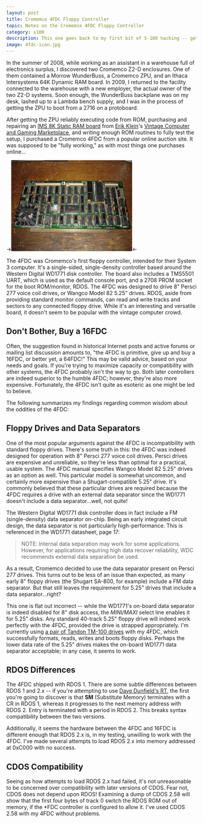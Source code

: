 ```yaml
---
layout: post
title: Cromemco 4FDC Floppy Controller
topic: Notes on the Cromemco 4FDC Floppy Controller
category: s100
description: This one goes back to my first bit of S-100 hacking -- getting a Cromemco 4FDC up and running. Five years later, my 4FDC finally formats a floppy! Here we will discuss some of the tips, tricks, resources and myths about the lowly 4FDC.
image: 4fdc-icon.jpg
---
```


In the summer of 2008, while working as an assistant in a warehouse full of electronics surplus, I discovered two Cromemco Z2-D enclosures. One of them contained a Morrow WunderBuss, a Cromemco ZPU, and an Ithaca Intersystems 64K Dynamic RAM board. In 2009, I returned to the facility connected to the warehouse with a new employer, the actual owner of the two Z2-D systems. Soon enough, the WunderBuss backplane was on my desk, lashed up to a Lambda bench supply, and I was in the process of getting the ZPU to boot from a 2716 on a protoboard.

After getting the ZPU reliably executing code from ROM, purchasing and repairing an [IMS 8K Static RAM board](http://s100computers.com/Hardware%20Folder/IMS/8K%20Static%20RAM/8K%20Static%20RAM.htm) from [Erik Klein](http://www.vintage-computer.com/)'s [Vintage Computer and Gaming Marketplace](http://marketplace.vintage-computer.com/), and writing enough ROM routines to fully test the setup, I purchased a Cromemco 4FDC from a popular online auction site. It was supposed to be "fully working," as with most things one purchases online...

->[![My Cromemco 4FDC](/images/s100/4fdc/scaled/front.jpg)](/images/s100/4fdc/front.jpg)<-

The 4FDC was Cromemco's first floppy controller, intended for their System 3 computer. It's a single-sided, single-density controller based around the Western Digital WD1771 disk controller. The board also includes a TMS5501 UART, which is used as the default console port, and a 2708 PROM socket for the boot ROM/monitor, RDOS. The 4FDC was designed to drive 8" Persci 277 voice coil drives, or Wangco Model 82 5.25" drives. RDOS, aside from providing standard monitor commands, can read and write tracks and sectors to any connected floppy drive. While it's an interesting and versatile board, it doesn't seem to be popular with the vintage computer crowd.

Don't Bother, Buy a 16FDC
-------------------------

Often, the suggestion found in historical Internet posts and active forums or mailing list discussion amounts to, "the 4FDC is primitive, give up and buy a 16FDC, or better yet, a 64FDC!" This may be valid advice, based on your needs and goals. If you're trying to maximize capacity or compatibility with other systems, the 4FDC probably isn't the way to go. Both later controllers are indeed superior to the humble 4FDC; however, they're also more expensive. Fortunately, the 4FDC isn't quite as esoteric as one might be led to believe. 

The following summarizes my findings regarding common wisdom about the oddities of the 4FDC:

Floppy Drives and Data Separators
---------------------------------

One of the most popular arguments against the 4FDC is incompatibility with standard floppy drives. There's some truth in this: the 4FDC was indeed designed for operation with 8" Persci 277 voice coil drives. Persci drives are expensive and unreliable, so they're less than optimal for a practical, usable system. The 4FDC manual specifies Wangco Model 82 5.25" drives as an option as well. This particular model is somewhat uncommon, and certainly more expensive than a Shugart-compatible 5.25" drive. It's commonly believed that these particular drives are required because the 4FDC requires a drive with an external data separator since the WD1771 doesn't include a data separator...well, not quite!

The Western Digital WD1771 disk controller does in fact include a FM (single-density) data separator on-chip. Being an early integrated circuit design, the data separator is not particularly high-performance. This is referenced in the WD1771 datasheet, page 17:

> NOTE: Internal data separation may work for some applications. However, for applications requiring high data recover reliability, WDC recommends external data separation be used.

As a result, Cromemco decided to use the data separator present on Persci 277 drives. This turns out to be less of an issue than expected, as many early 8" floppy drives (the Shugart SA-800, for example) include a FM data separator. But that still leaves the requirement for 5.25" drives that include a data separator...right?

This one is flat out incorrect -- while the WD1771's on-board data separator is indeed disabled for 8" disk access, the *MINI/MAXI* select line enables it for 5.25" disks. Any standard 40-track 5.25" floppy drive will indeed work perfectly with the 4FDC, provided the drive is strapped appropriately. I'm currently using [a pair of Tandon TM-100 drives](http://www.glitchwrks.com/2013/01/11/5.25-Disk-Box) with my 4FDC, which successfully formats, reads, writes and boots floppy disks. Perhaps the lower data rate of the 5.25" drives makes the on-board WD1771 data separator acceptable; in any case, it seems to work.

RDOS Differences
----------------

The 4FDC shipped with RDOS 1. There are some subtle differences between RDOS 1 and 2.x -- if you're attempting to use [Dave Dunfield's RT](http://www.classiccmp.org/dunfield/img/index.htm), the first you're going to discover is that **SM** (Substitute Memory) terminates with a CR in RDOS 1, whereas it progresses to the next memory address with RDOS 2. Entry is terminated with a period in RDOS 2. This breaks syntax compatibility between the two versions.

Additionally, it seems the hardware between the 4FDC and 16FDC is different enough that RDOS 2.x is, in my testing, unwilling to work with the 4FDC. I've made several attempts to load RDOS 2.x into memory addressed at 0xC000 with no success.

CDOS Compatibility
------------------

Seeing as how attempts to load RDOS 2.x had failed, it's not unreasonable to be concerned over compatibility with later versions of CDOS. Fear not, CDOS does not depend upon RDOS! Examining a dump of CDOS 2.58 will show that the first four bytes of track 0 switch the RDOS ROM out of memory, if the *FDC controller is configured to allow it. I've used CDOS 2.58 with my 4FDC without problems.
